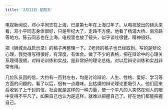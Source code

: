 ```yaml
---
title: '2月11日 星期五'
---
```

电视新闻说，邓小平同志在上海，已是第七年在上海过年了。从电视放出的镜头来看，邓小平同志身体很好，只是年纪大了，走路不方便。他看了杨浦大桥、南京路等地方。陈云同志也在上海，电视里也放了镜头，似乎谈吐很健，精神很好。

把《狮城舌战启示录》的稿子再整理一下。Z老师的稿子也已经取到，写的是辩论心理，我觉得写得很好，有深度，有体会。做了不少的表格，把在辩论中的心理关系理得很顺，对辩论训练和实战，是非常好的理论总结。对以后辩论训练和实战非常有用。

几位队员回的信，大约有一百封左右，均是讨论辩论、人生、性格、爱好、学习等方面的问题的。看了以后，很有一点趣味。比枯燥的辩论理论更吸引人。他们回来后收到了上千封的信。社会就是这样的一种力量，使一个平凡的人突然在别人的眼中变得不平凡了。如果自己也认为是这样，就难以把握自己了。好在他们都能把握自己。